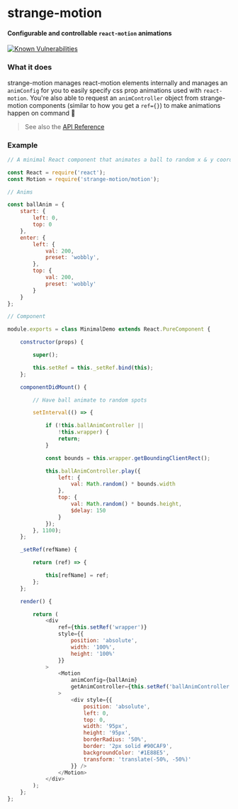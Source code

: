 # strange-motion
#### Configurable and controllable `react-motion` animations
[![Known Vulnerabilities](https://snyk.io/test/github/wswoodruff/strange-motion/badge.svg)](https://snyk.io/test/github/wswoodruff/strange-motion)

### What it does
strange-motion manages react-motion elements internally and manages an `animConfig` for you to easily specify css prop animations used with `react-motion`. You're also able to request an `animController` object from strange-motion components (similar to how you get a `ref={}`) to make animations happen on command :rocket:

> See also the [API Reference](https://github.com/wswoodruff/strange-motion/blob/master/API.md)

### Example
```js
// A minimal React component that animates a ball to random x & y coordinates

const React = require('react');
const Motion = require('strange-motion/motion');

// Anims

const ballAnim = {
    start: {
        left: 0,
        top: 0
    },
    enter: {
        left: {
            val: 200,
            preset: 'wobbly',
        },
        top: {
            val: 200,
            preset: 'wobbly'
        }
    }
};

// Component

module.exports = class MinimalDemo extends React.PureComponent {

    constructor(props) {

        super();

        this.setRef = this._setRef.bind(this);
    };

    componentDidMount() {

        // Have ball animate to random spots

        setInterval(() => {

            if (!this.ballAnimController ||
                !this.wrapper) {
                return;
            }

            const bounds = this.wrapper.getBoundingClientRect();

            this.ballAnimController.play({
                left: {
                    val: Math.random() * bounds.width
                },
                top: {
                    val: Math.random() * bounds.height,
                    $delay: 150
                }
            });
        }, 1100);
    };

    _setRef(refName) {

        return (ref) => {

            this[refName] = ref;
        };
    };

    render() {

        return (
            <div
                ref={this.setRef('wrapper')}
                style={{
                    position: 'absolute',
                    width: '100%',
                    height: '100%'
                }}
            >
                <Motion
                    animConfig={ballAnim}
                    getAnimController={this.setRef('ballAnimController')}
                >
                    <div style={{
                        position: 'absolute',
                        left: 0,
                        top: 0,
                        width: '95px',
                        height: '95px',
                        borderRadius: '50%',
                        border: '2px solid #90CAF9',
                        backgroundColor: '#1E88E5',
                        transform: 'translate(-50%, -50%)'
                    }} />
                </Motion>
            </div>
        );
    };
};
```
